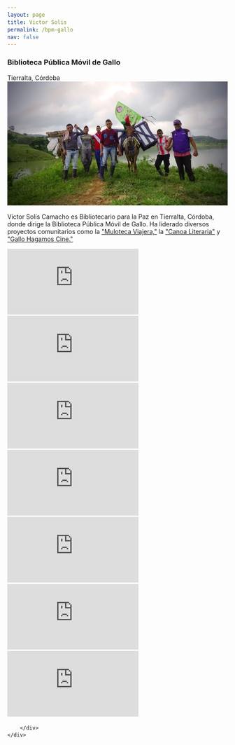 ```yaml
---
layout: page
title: Victor Solis
permalink: /bpm-gallo
nav: false
---
```


### Biblioteca Pública Móvil de Gallo
Tierralta, Córdoba
<img src="images/victormuloteca.jpg" class="thumbnail"/>


Víctor Solís Camacho es Bibliotecario para la Paz en Tierralta, Córdoba, donde dirige la Biblioteca Pública Móvil de Gallo. Ha liderado diversos proyectos comunitarios como la ["Muloteca Viajera,"](https://www.youtube.com/watch?v=w7dQsyn9-90) la ["Canoa Literaria"](https://www.youtube.com/watch?v=nAhSxR8mppI) y ["Gallo Hagamos Cine."](https://www.youtube.com/channel/UCZew_u-3hOSZVm7_s-1Idkg) 

<section>
    <div class="box alt">
        <div class="row gtr-50 gtr-uniform">
            <div class="col-4"><iframe src="https://www.youtube.com/embed/5BgVhgHr0zY" frameborder="0" allow="accelerometer; autoplay; encrypted-media; gyroscope; picture-in-picture" allowfullscreen></iframe></div>
            <div class="col-4"><iframe src="https://www.youtube.com/embed/NX3UdLLklHY" frameborder="0" allow="accelerometer; autoplay; encrypted-media; gyroscope; picture-in-picture" allowfullscreen></iframe></div>
            <div class="col-4"><iframe src="https://www.youtube.com/embed/13-sT7PdmCk" frameborder="0" allow="accelerometer; autoplay; encrypted-media; gyroscope; picture-in-picture" allowfullscreen></iframe></div>
            <div class="col-4"><iframe src="https://www.youtube.com/embed/sh5m9roLTto" frameborder="0" allow="accelerometer; autoplay; encrypted-media; gyroscope; picture-in-picture" allowfullscreen></iframe></div>
            <div class="col-4"><iframe src="https://www.youtube.com/embed/pwr4-7uZzbY" frameborder="0" allow="accelerometer; autoplay; encrypted-media; gyroscope; picture-in-picture" allowfullscreen></iframe></div>
            <div class="col-4"><iframe src="https://www.youtube.com/embed/w7dQsyn9-90" frameborder="0" allow="accelerometer; autoplay; encrypted-media; gyroscope; picture-in-picture" allowfullscreen></iframe></div> 
            <div class="col-4"><iframe src="https://www.youtube.com/embed/nAhSxR8mppI" frameborder="0" allow="accelerometer; autoplay; encrypted-media; gyroscope; picture-in-picture" allowfullscreen></iframe></div>
            
        </div>
    </div>     
</section>
